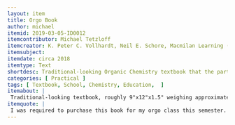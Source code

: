 ```yaml
---
layout: item
title: Orgo Book
author: michael
itemid: 2019-03-05-ID0012
itemcontributor: Michael Tetzloff
itemcreator: K. Peter C. Vollhardt, Neil E. Schore, Macmilan Learning (Publisher)
itemsubject:
itemdate: circa 2018
itemtype: Text
shortdesc: Traditional-looking Organic Chemistry textbook that the participant spends more time with than actual people. LESS AMBIGUOUS PHRASING  MOVE THE LATTER PART TO THE DESCRIPTION  ADD DIMENSIONS ETC
categories: [ Practical ]
tags: [ Textbook, School, Chemistry, Education,  ]
itemabout: |
 Traditional-looking textbook, roughly 9"x12"x1.5" weighing approximately 2lb with a frog on the cover. INSTEAD OF "TRADITIONAL LOOKING" I WOULD SAY STANDARD OR LESS AMBIGUOUS PHRASING
itemquote: |
 I was required to purchase this book for my orgo class this semester. I initially had a couple of extraordinarily crappy PDFs that frustrated me enough to warrant the price tag for the physical textbook, but now that I have a text book, everything makes soooo much more sense. PERHAPS CLEAN UP SOME OF THE SLANG
---
```


